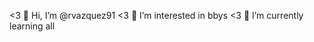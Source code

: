 <3 👋 Hi, I’m @rvazquez91
<3 👀 I’m interested in bbys
<3 🌱 I’m currently learning all

<!---
rvazquez91/rvazquez91 is a ✨ special ✨ repository because its `README.md` (this file) appears on your GitHub profile.
You can click the Preview link to take a look at your changes.
--->
